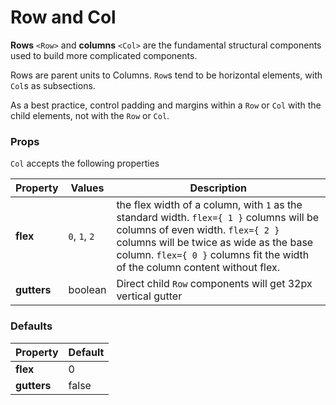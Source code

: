 # Row and Col

**Rows** `<Row>` and **columns** `<Col>` are the fundamental structural components used to build more complicated components.

Rows are parent units to Columns. `Row`s tend to be horizontal elements, with `Col`s as subsections.

As a best practice, control padding and margins within a `Row` or `Col` with the child elements, not with the `Row` or `Col`.

### Props
`Col` accepts the following properties

| Property | Values | Description |
|----------|--------|-------------|
| **flex** | `0`, `1`, `2` | the flex width of a column, with `1` as the standard width. `flex={ 1 }` columns will be columns of even width. `flex={ 2 }` columns will be twice as wide as the base column. `flex={ 0 }` columns fit the width of the column content without flex. |
| **gutters** | boolean | Direct child `Row` components will get 32px vertical gutter |

### Defaults

| Property | Default |
|----------|---------|
| **flex** | 0 |
| **gutters** | false |
